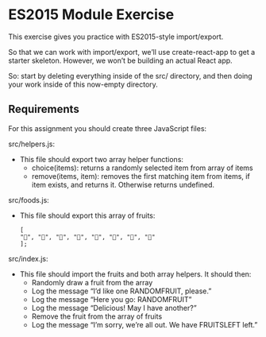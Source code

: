 # ES2015 Module Exercise
This exercise gives you practice with ES2015-style import/export.

So that we can work with import/export, we’ll use create-react-app to get a starter skeleton. However, we won’t be building an actual React app.

So: start by deleting everything inside of the src/ directory, and then doing your work inside of this now-empty directory.

## Requirements
For this assignment you should create three JavaScript files:

src/helpers.js:
- This file should export two array helper functions:
    - choice(items): returns a randomly selected item from array of items
    - remove(items, item): removes the first matching item from items, if item exists, and returns it. Otherwise returns undefined.

src/foods.js:
- This file should export this array of fruits:
    ```
    [
    "🍏", "🍎", "🍐", "🍊", "🍋", "🍌", "🍉", "🍇"
    ];
    ```

src/index.js:
- This file should import the fruits and both array helpers. It should then:
    - Randomly draw a fruit from the array
    - Log the message “I’d like one RANDOMFRUIT, please.”
    - Log the message “Here you go: RANDOMFRUIT”
    - Log the message “Delicious! May I have another?”
    - Remove the fruit from the array of fruits
    - Log the message “I’m sorry, we’re all out. We have FRUITSLEFT left.”

